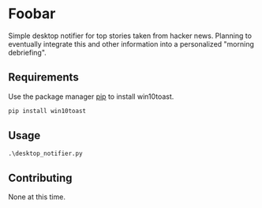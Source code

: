 # Foobar

Simple desktop notifier for top stories taken from hacker news.
Planning to eventually integrate this and other information into a 
personalized "morning debriefing".

## Requirements

Use the package manager [pip](https://pip.pypa.io/en/stable/) to install win10toast.

```bash
pip install win10toast
```

## Usage

``` python[3]
.\desktop_notifier.py 
```

## Contributing
None at this time.

